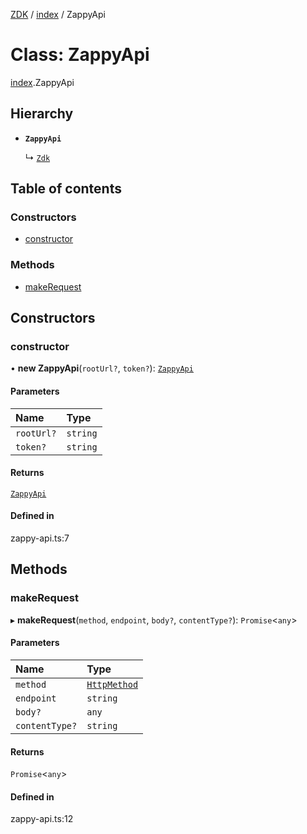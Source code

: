 [ZDK](../README.md) / [index](../modules/index.md) / ZappyApi

# Class: ZappyApi

[index](../modules/index.md).ZappyApi

## Hierarchy

- **`ZappyApi`**

  ↳ [`Zdk`](index.Zdk.md)

## Table of contents

### Constructors

- [constructor](index.ZappyApi.md#constructor)

### Methods

- [makeRequest](index.ZappyApi.md#makerequest)

## Constructors

### constructor

• **new ZappyApi**(`rootUrl?`, `token?`): [`ZappyApi`](index.ZappyApi.md)

#### Parameters

| Name | Type |
| :------ | :------ |
| `rootUrl?` | `string` |
| `token?` | `string` |

#### Returns

[`ZappyApi`](index.ZappyApi.md)

#### Defined in

zappy-api.ts:7

## Methods

### makeRequest

▸ **makeRequest**(`method`, `endpoint`, `body?`, `contentType?`): `Promise`\<`any`\>

#### Parameters

| Name | Type |
| :------ | :------ |
| `method` | [`HttpMethod`](../modules/index.md#httpmethod) |
| `endpoint` | `string` |
| `body?` | `any` |
| `contentType?` | `string` |

#### Returns

`Promise`\<`any`\>

#### Defined in

zappy-api.ts:12
